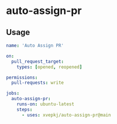 # auto-assign-pr

## Usage 

```yml
name: 'Auto Assign PR'

on:
  pull_request_target:
    types: [opened, reopened]

permissions:
  pull-requests: write

jobs:
  auto-assign-pr:
    runs-on: ubuntu-latest
    steps:
      - uses: xvepkj/auto-assign-pr@main
````